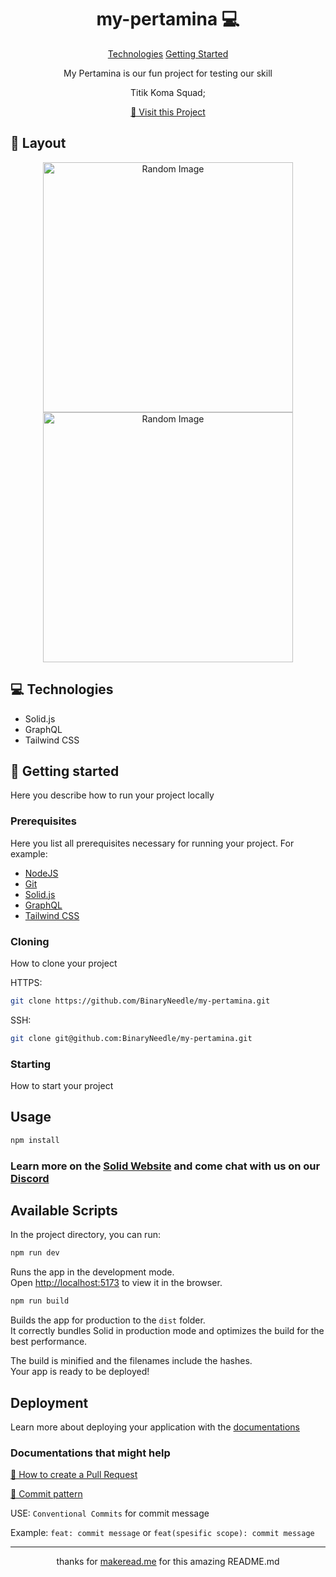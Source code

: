 <h1 align="center" style="font-weight: bold;">my-pertamina 💻</h1>

<p align="center">
<a href="#technologies">Technologies</a>
<a href="#started">Getting Started</a>
</p>


<p align="center">My Pertamina is our fun project for testing our skill</p>
<p align="center">Titik Koma Squad;</p>


<p align="center">
<a href="https://github.com/BinaryNeedle/my-pertamina">📱 Visit this Project</a>
</p>
 
<h2 id="layout">🎨 Layout</h2>

<p align="center">

<img src="https://source.unsplash.com/random" alt="Random Image" width="400px">
<img src="https://source.unsplash.com/random" alt="Random Image" width="400px">
</p>
 
<h2 id="technologies">💻 Technologies</h2>

- Solid.js
- GraphQL
- Tailwind CSS
 
<h2 id="started">🚀 Getting started</h2>

Here you describe how to run your project locally
 
<h3>Prerequisites</h3>

Here you list all prerequisites necessary for running your project. For example:

- [NodeJS](https://nodejs.org/en)
- [Git](https://git-scm.com/)
- [Solid.js](https://www.solidjs.com/)
- [GraphQL](https://graphql.org/)
- [Tailwind CSS](https://tailwindcss.com/)
 
<h3>Cloning</h3>

How to clone your project

HTTPS:
```bash
git clone https://github.com/BinaryNeedle/my-pertamina.git
```

SSH:
```bash
git clone git@github.com:BinaryNeedle/my-pertamina.git
```
 
<h3>Starting</h3>

How to start your project

## Usage

```bash
npm install
```

### Learn more on the [Solid Website](https://solidjs.com) and come chat with us on our [Discord](https://discord.com/invite/solidjs)

## Available Scripts

In the project directory, you can run:

```bash
npm run dev
```

Runs the app in the development mode.<br>
Open [http://localhost:5173](http://localhost:5173) to view it in the browser.

```bash
npm run build
```

Builds the app for production to the `dist` folder.<br>
It correctly bundles Solid in production mode and optimizes the build for the best performance.

The build is minified and the filenames include the hashes.<br>
Your app is ready to be deployed!

## Deployment

Learn more about deploying your application with the [documentations](https://vitejs.dev/guide/static-deploy.html)
 
<h3>Documentations that might help</h3>

[📝 How to create a Pull Request](https://www.atlassian.com/br/git/tutorials/making-a-pull-request)

[💾 Commit pattern](https://gist.github.com/joshbuchea/6f47e86d2510bce28f8e7f42ae84c716)

USE: `Conventional Commits` for commit message

Example: `feat: commit message` or `feat(spesific scope): commit message`

<hr/>
<p align="center">thanks for <a href="https://www.makeread.me">makeread.me</a> for this amazing README.md</p>
